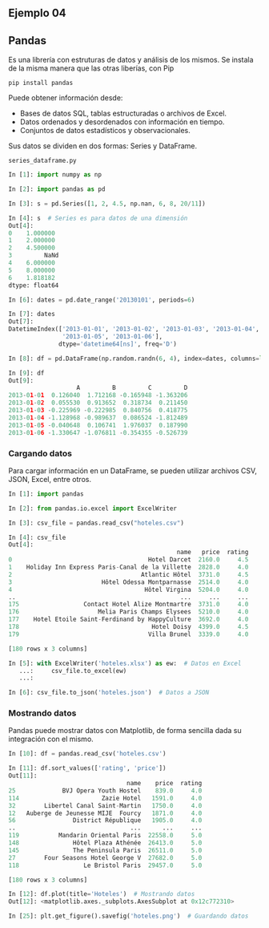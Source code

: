 ## Ejemplo 04
## Pandas

Es una librería con estruturas de datos y análisis de los mismos. Se instala de la misma manera que las otras liberías, con Pip

```
pip install pandas
```

Puede obtener información desde:
* Bases de datos SQL, tablas estructuradas o archivos de Excel.
* Datos ordenados y desordenados con información en tiempo.
* Conjuntos de datos estadísticos y observacionales.

Sus datos se dividen en dos formas: Series y DataFrame.

`series_dataframe.py`

```python
In [1]: import numpy as np

In [2]: import pandas as pd

In [3]: s = pd.Series([1, 2, 4.5, np.nan, 6, 8, 20/11])

In [4]: s  # Series es para datos de una dimensión
Out[4]: 
0    1.000000
1    2.000000
2    4.500000
3         NaNd
4    6.000000
5    8.000000
6    1.818182
dtype: float64

In [6]: dates = pd.date_range('20130101', periods=6)

In [7]: dates
Out[7]: 
DatetimeIndex(['2013-01-01', '2013-01-02', '2013-01-03', '2013-01-04',
               '2013-01-05', '2013-01-06'],
              dtype='datetime64[ns]', freq='D')

In [8]: df = pd.DataFrame(np.random.randn(6, 4), index=dates, columns=list('ABCD'))

In [9]: df
Out[9]: 
                   A         B         C         D
2013-01-01  0.126040  1.712168 -0.165948 -1.363206
2013-01-02  0.055530  0.913652  0.318734  0.211450
2013-01-03 -0.225969 -0.222985  0.840756  0.418775
2013-01-04 -1.128968 -0.989637  0.086524 -1.812489
2013-01-05 -0.040648  0.106741  1.976037  0.187990
2013-01-06 -1.330647 -1.076811 -0.354355 -0.526739

```

### Cargando datos

Para cargar información en un DataFrame, se pueden utilizar archivos CSV, JSON, Excel, entre otros.

```python
In [1]: import pandas

In [2]: from pandas.io.excel import ExcelWriter 

In [3]: csv_file = pandas.read_csv("hoteles.csv")

In [4]: csv_file
Out[4]: 
                                               name   price  rating
0                                      Hotel Darcet  2160.0     4.5
1    Holiday Inn Express Paris-Canal de la Villette  2828.0     4.0
2                                    Atlantic Hôtel  3731.0     4.5
3                         Hôtel Odessa Montparnasse  2514.0     4.0
4                                     Hôtel Virgina  5204.0     4.0
..                                              ...     ...     ...
175                  Contact Hotel Alize Montmartre  3731.0     4.0
176                      Melia Paris Champs Elysees  5210.0     4.0
177    Hotel Etoile Saint-Ferdinand by HappyCulture  3692.0     4.0
178                                     Hotel Doisy  4399.0     4.5
179                                    Villa Brunel  3339.0     4.0

[180 rows x 3 columns]

In [5]: with ExcelWriter('hoteles.xlsx') as ew:  # Datos en Excel
   ...:     csv_file.to_excel(ew) 
   ...:   

In [6]: csv_file.to_json('hoteles.json')  # Datos a JSON
```

### Mostrando datos

Pandas puede mostrar datos con Matplotlib, de forma sencilla dada su integración con el mismo.

```python
In [10]: df = pandas.read_csv('hoteles.csv')

In [11]: df.sort_values(['rating', 'price'])                                                                                                                                                                           
Out[11]: 
                                 name    price  rating
25             BVJ Opera Youth Hostel    839.0     4.0
114                       Zazie Hotel   1591.0     4.0
32        Libertel Canal Saint-Martin   1750.0     4.0
12   Auberge de Jeunesse MIJE  Fourcy   1871.0     4.0
56                District République   1905.0     4.0
..                                ...      ...     ...
119           Mandarin Oriental Paris  22558.0     5.0
148               Hôtel Plaza Athénée  26413.0     5.0
145               The Peninsula Paris  26511.0     5.0
27        Four Seasons Hotel George V  27682.0     5.0
118                  Le Bristol Paris  29457.0     5.0

[180 rows x 3 columns]

In [12]: df.plot(title='Hoteles')  # Mostrando datos
Out[12]: <matplotlib.axes._subplots.AxesSubplot at 0x12c772310>

In [25]: plt.get_figure().savefig('hoteles.png')  # Guardando datos
```